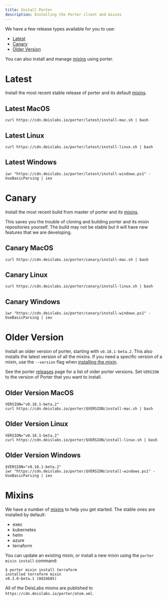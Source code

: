 ```yaml
---
title: Install Porter
description: Installing the Porter client and mixins
---
```


We have a few release types available for you to use:

* [Latest](#latest)
* [Canary](#canary)
* [Older Version](#older-version)

You can also install and manage [mixins](#mixins) using porter.

# Latest

Install the most recent stable release of porter and its default [mixins](#mixins).

## Latest MacOS
```
curl https://cdn.deislabs.io/porter/latest/install-mac.sh | bash
```

## Latest Linux
```
curl https://cdn.deislabs.io/porter/latest/install-linux.sh | bash
```

## Latest Windows
```
iwr "https://cdn.deislabs.io/porter/latest/install-windows.ps1" -UseBasicParsing | iex
```

# Canary

Install the most recent build from master of porter and its [mixins](#mixins).

This saves you the trouble of cloning and building porter and its mixin
repositories yourself. The build may not be stable but it will have new features
that we are developing.

## Canary MacOS
```
curl https://cdn.deislabs.io/porter/canary/install-mac.sh | bash
```

## Canary Linux
```
curl https://cdn.deislabs.io/porter/canary/install-linux.sh | bash
```

## Canary Windows
```
iwr "https://cdn.deislabs.io/porter/canary/install-windows.ps1" -UseBasicParsing | iex
```

# Older Version

Install an older version of porter, starting with `v0.18.1-beta.2`. This also
installs the latest version of all the mixins. If you need a specific version of
a mixin, use the `--version` flag when [installing the mixin](#mixins).

See the porter [releases][releases] page for a list of older porter versions.
Set `VERSION` to the version of Porter that you want to install.

## Older Version MacOS
```
VERSION="v0.18.1-beta.2"
curl https://cdn.deislabs.io/porter/$VERSION/install-mac.sh | bash
```

## Older Version Linux
```
VERSION="v0.18.1-beta.2"
curl https://cdn.deislabs.io/porter/$VERSION/install-linux.sh | bash
```

## Older Version Windows
```
$VERSION="v0.18.1-beta.2"
iwr "https://cdn.deislabs.io/porter/$VERSION/install-windows.ps1" -UseBasicParsing | iex
```

# Mixins

We have a number of [mixins](/mixins) to help you get started. The stable ones
are installed by default:

* exec
* kubernetes
* helm
* azure
* terraform

You can update an existing mixin, or install a new mixin using the `porter mixin
install` command:

```console
$ porter mixin install terraform
installed terraform mixin
v0.3.0-beta.1 (0d24b85)
```

All of the DeisLabs mixins are published to `https://cdn.deislabs.io/porter/atom.xml`.

[releases]: https://github.com/deislabs/porter/releases
